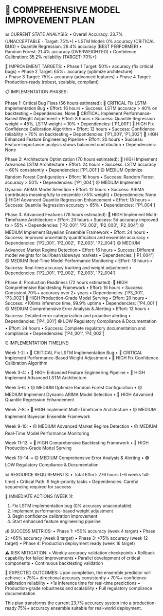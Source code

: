 
🚀 COMPREHENSIVE MODEL IMPROVEMENT PLAN
================================================================================

📊 CURRENT STATE ANALYSIS:
• Overall Accuracy: 23.7% (UNACCEPTABLE - Target: 75%+)
• LSTM Model: 0% accuracy (CRITICAL BUG)
• Quantile Regression: 29.4% accuracy (BEST PERFORMER)
• Random Forest: 21.4% accuracy (OVERWEIGHTED)
• Confidence Calibration: 35.2% reliability (TARGET: 70%+)

🎯 IMPROVEMENT TARGETS:
• Phase 1 Target: 50%+ accuracy (fix critical bugs)
• Phase 2 Target: 65%+ accuracy (optimize architecture)  
• Phase 3 Target: 75%+ accuracy (advanced features)
• Phase 4 Target: Production-ready (robust, scalable, compliant)

📋 IMPLEMENTATION PHASES:

Phase 1: Critical Bug Fixes (56 hours estimated):
  🚨 CRITICAL Fix LSTM Implementation Bug
    • Effort: 16 hours
    • Success: LSTM accuracy > 40% on backtesting
    • Dependencies: None
  🚨 CRITICAL Implement Performance-Based Weight Adjustment
    • Effort: 8 hours
    • Success: Quantile Regression weight = 45%, LSTM weight = 10%
    • Dependencies: ['P1_001']
  🔴 HIGH Fix Confidence Calibration Algorithm
    • Effort: 12 hours
    • Success: Confidence reliability > 70% on backtesting
    • Dependencies: ['P1_001', 'P1_002']
  🔴 HIGH Enhanced Feature Engineering Pipeline
    • Effort: 20 hours
    • Success: Feature importance analysis shows balanced contribution
    • Dependencies: None

Phase 2: Architecture Optimization (70 hours estimated):
  🔴 HIGH Implement Advanced LSTM Architecture
    • Effort: 24 hours
    • Success: LSTM accuracy > 60% consistently
    • Dependencies: ['P1_001']
  🟡 MEDIUM Optimize Random Forest Configuration
    • Effort: 16 hours
    • Success: Random Forest accuracy > 50%
    • Dependencies: ['P1_004']
  🟡 MEDIUM Implement Dynamic ARIMA Model Selection
    • Effort: 12 hours
    • Success: ARIMA contributes meaningfully to ensemble (>5% weight)
    • Dependencies: None
  🔴 HIGH Advanced Quantile Regression Enhancement
    • Effort: 18 hours
    • Success: Quantile Regression accuracy > 65%
    • Dependencies: ['P1_004']

Phase 3: Advanced Features (78 hours estimated):
  🔴 HIGH Implement Multi-Timeframe Architecture
    • Effort: 20 hours
    • Success: 5d accuracy improved to > 55%
    • Dependencies: ['P2_001', 'P2_002', 'P2_003', 'P2_004']
  🟡 MEDIUM Implement Bayesian Ensemble Framework
    • Effort: 24 hours
    • Success: Improved uncertainty quantification and ensemble accuracy
    • Dependencies: ['P2_001', 'P2_002', 'P2_003', 'P2_004']
  🟡 MEDIUM Advanced Market Regime Detection
    • Effort: 16 hours
    • Success: Different model weights for bull/bear/sideways markets
    • Dependencies: ['P1_004']
  🟡 MEDIUM Real-Time Model Performance Monitoring
    • Effort: 18 hours
    • Success: Real-time accuracy tracking and weight adjustment
    • Dependencies: ['P2_001', 'P2_002', 'P2_003', 'P2_004']

Phase 4: Production Readiness (72 hours estimated):
  🔴 HIGH Comprehensive Backtesting Framework
    • Effort: 16 hours
    • Success: Consistent 70%+ accuracy over 2+ years
    • Dependencies: ['P3_001', 'P3_002']
  🔴 HIGH Production-Grade Model Serving
    • Effort: 20 hours
    • Success: <100ms inference time, 99.9% uptime
    • Dependencies: ['P4_001']
  🟡 MEDIUM Comprehensive Error Analysis & Alerting
    • Effort: 12 hours
    • Success: Detailed error categorization and proactive alerting
    • Dependencies: ['P4_001']
  🟢 LOW Regulatory Compliance & Documentation
    • Effort: 24 hours
    • Success: Complete regulatory documentation and compliance
    • Dependencies: ['P4_001', 'P4_002']


⏰ IMPLEMENTATION TIMELINE:

Week 1-2:
  • 🚨 CRITICAL Fix LSTM Implementation Bug
  • 🚨 CRITICAL Implement Performance-Based Weight Adjustment
  • 🔴 HIGH Fix Confidence Calibration Algorithm

Week 3-4:
  • 🔴 HIGH Enhanced Feature Engineering Pipeline
  • 🔴 HIGH Implement Advanced LSTM Architecture

Week 5-6:
  • 🟡 MEDIUM Optimize Random Forest Configuration
  • 🟡 MEDIUM Implement Dynamic ARIMA Model Selection
  • 🔴 HIGH Advanced Quantile Regression Enhancement

Week 7-8:
  • 🔴 HIGH Implement Multi-Timeframe Architecture
  • 🟡 MEDIUM Implement Bayesian Ensemble Framework

Week 9-10:
  • 🟡 MEDIUM Advanced Market Regime Detection
  • 🟡 MEDIUM Real-Time Model Performance Monitoring

Week 11-12:
  • 🔴 HIGH Comprehensive Backtesting Framework
  • 🔴 HIGH Production-Grade Model Serving

Week 13-14:
  • 🟡 MEDIUM Comprehensive Error Analysis & Alerting
  • 🟢 LOW Regulatory Compliance & Documentation

📊 RESOURCE REQUIREMENTS:
• Total Effort: 276 hours (~6 weeks full-time)
• Critical Path: 9 high-priority tasks
• Dependencies: Careful sequencing required for success

🚨 IMMEDIATE ACTIONS (WEEK 1):
1. Fix LSTM implementation bug (0% accuracy unacceptable)
2. Implement performance-based weight adjustment  
3. Begin confidence calibration improvement
4. Start enhanced feature engineering pipeline

💰 SUCCESS METRICS:
• Phase 1: >50% accuracy (week 4 target)
• Phase 2: >65% accuracy (week 8 target) 
• Phase 3: >75% accuracy (week 12 target)
• Phase 4: Production deployment ready (week 16 target)

⚠️ RISK MITIGATION:
• Weekly accuracy validation checkpoints
• Rollback capability for failed improvements
• Parallel development of critical components
• Continuous backtesting validation

🎯 EXPECTED OUTCOMES:
Upon completion, the ensemble predictor will achieve:
• 75%+ directional accuracy consistently
• 70%+ confidence calibration reliability
• <1s inference time for real-time predictions
• Production-grade robustness and scalability
• Full regulatory compliance documentation

This plan transforms the current 23.7% accuracy system into a 
production-ready 75%+ accuracy ensemble suitable for real-world deployment.
